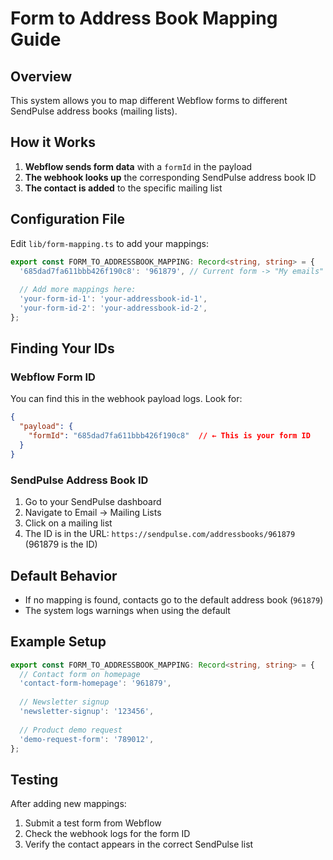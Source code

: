 # Form to Address Book Mapping Guide

## Overview
This system allows you to map different Webflow forms to different SendPulse address books (mailing lists).

## How it Works
1. **Webflow sends form data** with a `formId` in the payload
2. **The webhook looks up** the corresponding SendPulse address book ID
3. **The contact is added** to the specific mailing list

## Configuration File
Edit `lib/form-mapping.ts` to add your mappings:

```typescript
export const FORM_TO_ADDRESSBOOK_MAPPING: Record<string, string> = {
  '685dad7fa611bbb426f190c8': '961879', // Current form -> "My emails" list
  
  // Add more mappings here:
  'your-form-id-1': 'your-addressbook-id-1',
  'your-form-id-2': 'your-addressbook-id-2',
};
```

## Finding Your IDs

### Webflow Form ID
You can find this in the webhook payload logs. Look for:
```json
{
  "payload": {
    "formId": "685dad7fa611bbb426f190c8"  // ← This is your form ID
  }
}
```

### SendPulse Address Book ID
1. Go to your SendPulse dashboard
2. Navigate to Email → Mailing Lists
3. Click on a mailing list
4. The ID is in the URL: `https://sendpulse.com/addressbooks/961879` (961879 is the ID)

## Default Behavior
- If no mapping is found, contacts go to the default address book (`961879`)
- The system logs warnings when using the default

## Example Setup
```typescript
export const FORM_TO_ADDRESSBOOK_MAPPING: Record<string, string> = {
  // Contact form on homepage
  'contact-form-homepage': '961879',
  
  // Newsletter signup
  'newsletter-signup': '123456',
  
  // Product demo request
  'demo-request-form': '789012',
};
```

## Testing
After adding new mappings:
1. Submit a test form from Webflow
2. Check the webhook logs for the form ID
3. Verify the contact appears in the correct SendPulse list 